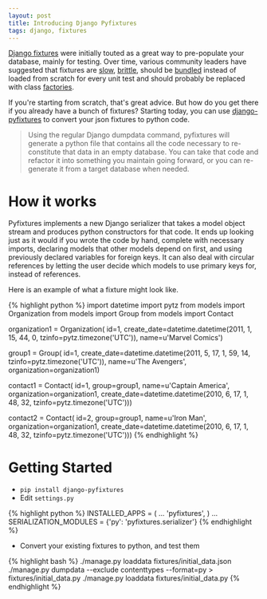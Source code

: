 ```yaml
---
layout: post
title: Introducing Django Pyfixtures
tags: django, fixtures
---
```


[Django fixtures](https://docs.djangoproject.com/en/dev/howto/initial-data/) were initially touted as a great way to pre-populate your database, mainly for testing. Over time, various community leaders have suggested that fixtures are [slow](http://pyvideo.org/video/699/testing-and-django), [brittle](http://lincolnloop.com/blog/2012/may/3/fixtures-and-factories/), should be [bundled](http://nedbatchelder.com/blog/201206/tldw_speedily_practical_largescale_tests.html) instead of loaded from scratch for every unit test and should probably be replaced with class [factories](https://github.com/dnerdy/factory_boy).

If you're starting from scratch, that's great advice. But how do you get there if you already have a bunch of fixtures? Starting today, you can use [django-pyfixtures](https://github.com/chase-seibert/django-pyfixtures) to convert your json fixtures to python code.

> Using the regular Django dumpdata command, pyfixtures will generate a python file that contains all the code necessary to re-constitute that data in an empty database. You can take that code and refactor it into something you maintain going forward, or you can re-generate it from a target database when needed.

# How it works

Pyfixtures implements a new Django serializer that takes a model object stream and produces python constructors for that code. It ends up looking just as it would if you wrote the code by hand, complete with necessary imports, declaring models that other models depend on first, and using previously declared variables for foreign keys. It can also deal with circular references by letting the user decide which models to use primary keys for, instead of references.

Here is an example of what a fixture might look like.

{% highlight python %}
import datetime
import pytz
from models import Organization
from models import Group
from models import Contact


organization1 = Organization(
    id=1,
    create_date=datetime.datetime(2011, 1, 15, 44, 0, tzinfo=pytz.timezone('UTC')),
    name=u'Marvel Comics')

group1 = Group(
    id=1,
    create_date=datetime.datetime(2011, 5, 17, 1, 59, 14, tzinfo=pytz.timezone('UTC')),
    name=u'The Avengers',
    organization=organization1)

contact1 = Contact(
    id=1,
    group=group1,
    name=u'Captain America',
    organization=organization1,
    create_date=datetime.datetime(2010, 6, 17, 1, 48, 32, tzinfo=pytz.timezone('UTC')))

contact2 = Contact(
    id=2,
    group=group1,
    name=u'Iron Man',
    organization=organization1,
    create_date=datetime.datetime(2010, 6, 17, 1, 48, 32, tzinfo=pytz.timezone('UTC')))
{% endhighlight %}

# Getting Started

- `pip install django-pyfixtures`
- Edit `settings.py`

{% highlight python %}
INSTALLED_APPS = (
    ...
    'pyfixtures',
    )
...
SERIALIZATION_MODULES = {'py': 'pyfixtures.serializer'}
{% endhighlight %}

- Convert your existing fixtures to python, and test them

{% highlight bash %}
./manage.py loaddata fixtures/initial_data.json
./manage.py dumpdata --exclude contenttypes --format=py > fixtures/initial_data.py
./manage.py loaddata fixtures/initial_data.py
{% endhighlight %}
